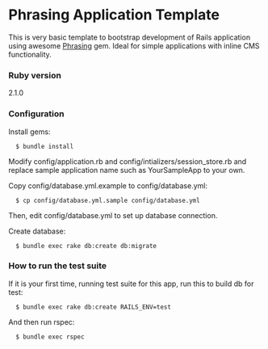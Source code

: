 Phrasing Application Template 
========

This is very basic template to bootstrap development of Rails application
using awesome [Phrasing](https://github.com/infinum/phrasing) gem.
Ideal for simple applications with inline CMS functionality.

### Ruby version

2.1.0

### Configuration

Install gems:

      $ bundle install

Modify config/application.rb and config/intializers/session_store.rb and replace
sample application name such as YourSampleApp to your own.

Copy config/database.yml.example to config/database.yml:

      $ cp config/database.yml.sample config/database.yml

Then, edit config/database.yml to set up database connection.

Create database:

      $ bundle exec rake db:create db:migrate

### How to run the test suite

If it is your first time, running test suite for this app, run this to build db for test:

      $ bundle exec rake db:create RAILS_ENV=test

And then run rspec:

      $ bundle exec rspec
